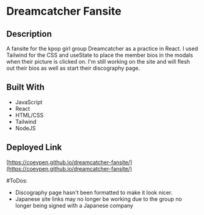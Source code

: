 # Dreamcatcher Fansite

## Description
A fansite for the kpop girl group Dreamcatcher as a practice in React. I used Tailwind for the CSS
and useState to place the member bios in the modals when their picture is clicked on. I'm still 
working on the site and will flesh out their bios as well as start their discography page. 

## Built With
* JavaScript
* React
* HTML/CSS
* Tailwind
* NodeJS

## Deployed Link
[https://coevpen.github.io/dreamcatcher-fansite/](https://coevpen.github.io/dreamcatcher-fansite/)

#ToDos:
- Discography page hasn't been formatted to make it look nicer.
- Japanese site links may no longer be working due to the group no longer being signed with a Japanese company
